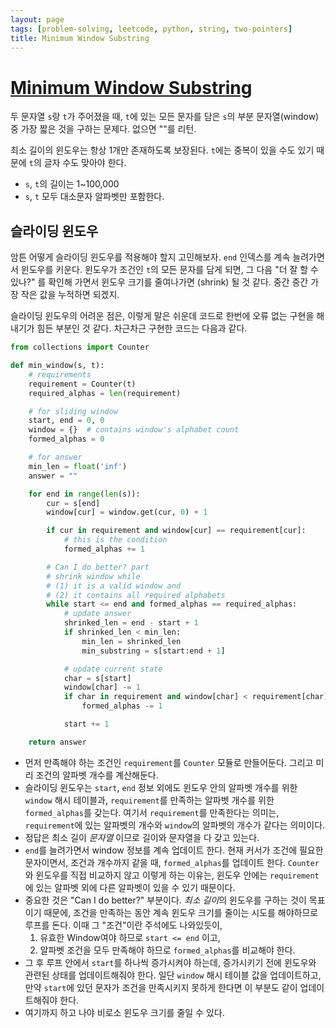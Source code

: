 ```yaml
---
layout: page
tags: [problem-solving, leetcode, python, string, two-pointers]
title: Minimum Window Substring
---
```


# [Minimum Window Substring](https://leetcode.com/problems/minimum-window-substring/)
 두 문자열 `s`랑 `t`가 주어졌을 때, `t`에 있는 모든 문자를 담은 `s`의
 부분 문자열(window) 중 가장 짧은 것을 구하는 문제다. 없으면 ""를
 리턴.

 최소 길이의 윈도우는 항상 1개만 존재하도록 보장된다. `t`에는 중복이
 있을 수도 있기 때문에 `t`의 글자 수도 맞아야 한다.

 - `s`, `t`의 길이는 1~100,000
 - `s`, `t` 모두 대소문자 알파벳만 포함한다.

## 슬라이딩 윈도우
 암튼 어떻게 슬라이딩 윈도우를 적용해야 할지 고민해보자. `end`
 인덱스를 계속 늘려가면서 윈도우를 키운다. 윈도우가 조건인 `t`의 모든
 문자를 담게 되면, 그 다음 "더 잘 할 수 있나?" 를 확인해 가면서 윈도우
 크기를 줄여나가면 (shrink) 될 것 같다. 중간 중간 가장 작은 값을
 누적하면 되겠지.

 슬라이딩 윈도우의 어려운 점은, 이렇게 말은 쉬운데 코드로 한번에 오류
 없는 구현을 해내기가 힘든 부분인 것 같다. 차근차근 구현한 코드는
 다음과 같다.

```python
from collections import Counter

def min_window(s, t):
    # requirements
    requirement = Counter(t)
    required_alphas = len(requirement)

    # for sliding window
    start, end = 0, 0
    window = {}  # contains window's alphabet count
    formed_alphas = 0

    # for answer
    min_len = float('inf')
    answer = ""

    for end in range(len(s)):
        cur = s[end]
        window[cur] = window.get(cur, 0) + 1

        if cur in requirement and window[cur] == requirement[cur]:
            # this is the condition
            formed_alphas += 1

        # Can I do better? part
        # shrink window while
        # (1) it is a valid window and
        # (2) it contains all required alphabets
        while start <= end and formed_alphas == required_alphas:
            # update answer
            shrinked_len = end - start + 1
            if shrinked_len < min_len:
                min_len = shrinked_len
                min_substring = s[start:end + 1]

            # update current state
            char = s[start]
            window[char] -= 1
            if char in requirement and window[char] < requirement[char]:
                formed_alphas -= 1

            start += 1

    return answer
```
 - 먼저 만족해야 하는 조건인 `requirement`를 `Counter` 모듈로
   만들어둔다. 그리고 미리 조건의 알파벳 개수를 계산해둔다.
 - 슬라이딩 윈도우는 `start`, `end` 정보 외에도 윈도우 안의 알파벳
   개수를 위한 `window` 해시 테이블과, `requirement`를 만족하는 알파벳
   개수를 위한 `formed_alphas`를 갖는다. 여기서 `requirement`를
   만족한다는 의미는, `requirement`에 있는 알파벳의 개수와 `window`의
   알파벳의 개수가 같다는 의미이다.
 - 정답은 최소 길이 *문자열* 이므로 길이와 문자열을 다 갖고 있는다.
 - `end`를 늘려가면서 window 정보를 계속 업데이트 한다. 현재 커서가
   조건에 필요한 문자이면서, 조건과 개수까지 같을 때,
   `formed_alphas`를 업데이트 한다. `Counter`와 윈도우를 직접 비교하지
   않고 이렇게 하는 이유는, 윈도우 안에는 `requirement` 에 있는 알파벳
   외에 다른 알파벳이 있을 수 있기 때문이다.
 - 중요한 것은 "Can I do better?" 부분이다. *최소 길이*의 윈도우를
   구하는 것이 목표이기 때문에, 조건을 만족하는 동안 계속 윈도우
   크기를 줄이는 시도를 해야하므로 루프를 돈다. 이때 그 "조건"이란
   주석에도 나와있듯이,
    1. 유효한 Window여야 하므로 `start <= end` 이고,
    2. 알파벳 조건을 모두 만족해야 하므로 `formed_alphas`를 비교해야 한다.
 - 그 후 루프 안에서 `start`를 하나씩 증가시켜야 하는데, 증가시키기
   전에 윈도우와 관련된 상태를 업데이트해줘야 한다. 일단 `window` 해시
   테이블 값을 업데이트하고, 만약 `start`에 있던 문자가 조건을
   만족시키지 못하게 한다면 이 부분도 같이 업데이트해줘야 한다.
 - 여기까지 하고 나야 비로소 윈도우 크기를 줄일 수 있다.
